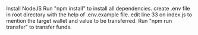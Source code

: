Install NodeJS
Run "npm install" to install all dependencies.
create .env file in root directory with the help of .env.example file.
edit line 33 on index.js to mention the target wallet and value to be transferred.
Run "npm run transfer" to transfer funds.